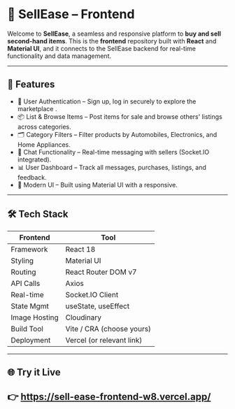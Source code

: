 # 🛒 SellEase – Frontend

Welcome to **SellEase**, a seamless and responsive platform to **buy and sell second-hand items**. This is the **frontend** repository built with **React** and **Material UI**, and it connects to the SellEase backend for real-time functionality and data management.

---

## 🚀 Features

- 🔐 User Authentication – Sign up, log in securely to explore the marketplace .
- 📦 List & Browse Items – Post items for sale and browse others' listings across categories.
- 🗂️ Category Filters – Filter products by Automobiles, Electronics, and Home Appliances.
- 💬 Chat Functionality – Real-time messaging with sellers (Socket.IO integrated).
- 📊 User Dashboard – Track all messages, purchases, listings, and feedback.
- 🌃 Modern UI – Built using Material UI with a responsive.

---

## 🛠️ Tech Stack

| Frontend       | Tool                      |
|----------------|---------------------------|
| Framework      | React 18                  |
| Styling        | Material UI               |
| Routing        | React Router DOM v7       |
| API Calls      | Axios                     |
| Real-time      | Socket.IO Client          |
| State Mgmt     | useState, useEffect       |
| Image Hosting  | Cloudinary                |
| Build Tool     | Vite / CRA (choose yours) |
| Deployment     | Vercel (or relevant link) |

---

## 🌐 Try it Live

👉 https://sell-ease-frontend-w8.vercel.app/
---




